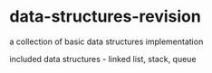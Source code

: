 # data-structures-revision
a collection of basic data structures implementation

included data structures - linked list, stack, queue
